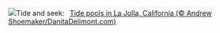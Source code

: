 ![](https://www.bing.com/th?id=OHR.CaliforniaTidepool_EN-US9089576317_UHD.jpg&w=1000)Tide and seek:&nbsp;&ensp;[Tide pools in La Jolla, California (© Andrew Shoemaker/DanitaDelimont.com)](https://www.bing.com/th?id=OHR.CaliforniaTidepool_EN-US9089576317_UHD.jpg)
<br><br/>
